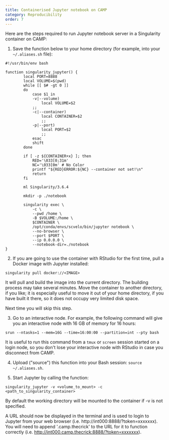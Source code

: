 ```yaml
---
title: Containerised Jupyter notebook on CAMP
category: Reproducibility
order: 7
---
```


Here are the steps required to run Jupyter notebook server in a Singularity container on CAMP:

1) Save the function below to your home directory (for example, into your `~/.aliases.sh` file):

```
#!/usr/bin/env bash

function singularity_jupyter() {
        local PORT=8888
        local VOLUME=$(pwd)
        while [[ $# -gt 0 ]]
        do
            case $1 in
            -v|--volume)
                local VOLUME=$2
            ;;
            -c|--container)
                local CONTAINER=$2
                ;;
            -p|--port)
                local PORT=$2
                ;;
            esac
            shift
        done

        if [ -z ${CONTAINER+x} ]; then
            RED='\033[0;31m' 
            NC='\033[0m' # No Color
            printf "${RED}ERROR:${NC} --container not set!\n"
            return
        fi

        ml Singularity/3.6.4

        mkdir -p ./notebook

        singularity exec \
            -c \
            --pwd /home \
            -B $VOLUME:/home \
            $CONTAINER \
            /opt/conda/envs/scvelo/bin/jupyter notebook \
            --no-browser \
            --port $PORT \
            --ip 0.0.0.0 \
            --notebook-dir=./notebook
}
```

2) If you are going to use the container with RStudio for the first time, pull a Docker image with Jupyter installed:

`singularity pull docker://<IMAGE>`

It will pull and build the image into the current directory. The building process may take several minutes. Move the container to another directory, if you like; it is especially useful to move it out of your home directory, if you have built it there, so it does not occupy very limited disk space. 

Next time you will skip this step.

3) Go to an interactive node. For example, the following command will give you an interactive node with 16 GB of memory for 16 hours:

`srun --ntasks=1 --mem=16G --time=16:00:00 --partition=int --pty bash`

It is useful to run this command from a `tmux` or `screen` session started on a login node, so you don't lose your interactive node with RStudio in case you disconnect from CAMP.

4) Upload ("source") this function into your Bash session: `source ~/.aliases.sh`.

5) Start Jupyter by calling the function: 

`singularity_jupyter -v <volume_to_mount> -c <path_to_singularity_container>`

By default the working directory will be mounted to the container if -v is not specified.

A URL should now be displayed in the terminal and is used to login to Jupyter from your web browser (i.e. http://int000:8888/?token=xxxxxxx). You will need to append '.camp.thecrick' to the URL for it to function correctly (i.e. http://int000.camp.thecrick:8888/?token=xxxxxxx).
